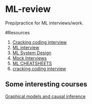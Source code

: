 # ML-review
Prep/practice for ML interviews/work.

#Resources

1. [Cracking coding interview](https://www.educative.io/courses/grokking-the-coding-interview)
2. [ML interview](https://www.educative.io/courses/grokking-the-machine-learning-interview)
3. [ML System Design](https://www.educative.io/courses/machine-learning-system-design)
4. [Mock Interviews](https://www.pramp.com/#/)
5. [ML CHEATSHEETS](https://stanford.edu/~shervine/teaching/cs-229/)
6. [cracking coding interview](https://books.google.ie/books?id=nlgWywAACAAJ&dq=Cracking+the+Coding+Interview&hl=en&sa=X&ei=hUTtUfXVCoSg4gS5v4C4BQ)

## Some interesting courses

[Graphical models and causal inference](https://sites.google.com/view/ubc-math-605d-causality/)
